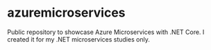 # azuremicroservices
Public repository to showcase Azure Microservices with .NET Core. I created it for my .NET microservices studies only.
